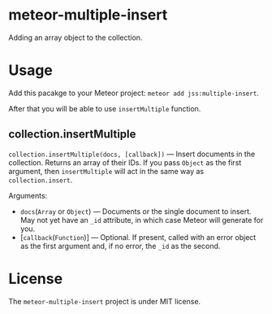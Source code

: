 # meteor-multiple-insert

Adding an array object to the collection.


# Usage

Add this pacakge to your Meteor project: `meteor add jss:multiple-insert`.

After that you will be able to use `insertMultiple` function.


## collection.insertMultiple

`collection.insertMultiple(docs, [callback])` — Insert documents in the collection. Returns an array of their IDs. If you pass `Object` as the first argument, then `insertMultiple` will act in the same way as `collection.insert`.

Arguments:
- `docs`(`Array` or `Object`) — Documents or the single document to insert. May not yet have an `_id` attribute, in which case Meteor will generate for you.
- [`callback`(`Function`)] — Optional. If present, called with an error object as the first argument and, if no error, the `_id` as the second.

# License
The `meteor-multiple-insert` project is under MIT license.
